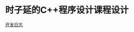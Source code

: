 # 时子延的C++程序设计课程设计

[开发日志]([./2.开发日志/c++课程设计.html](https://github.com/AWSzyAI/ATimer/blob/main/2.%E5%BC%80%E5%8F%91%E6%97%A5%E5%BF%97/c++%E8%AF%BE%E7%A8%8B%E8%AE%BE%E8%AE%A1.html)https://github.com/AWSzyAI/ATimer/blob/main/2.%E5%BC%80%E5%8F%91%E6%97%A5%E5%BF%97/c++%E8%AF%BE%E7%A8%8B%E8%AE%BE%E8%AE%A1.html)
